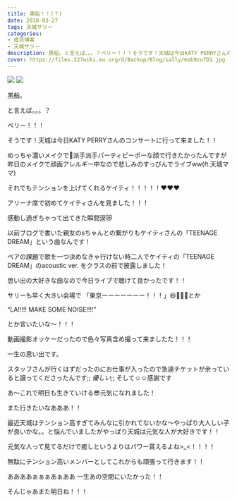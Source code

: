 ```yaml
---
title: 黒船！！(？)
date: 2018-03-27
tags: 天城サリー
categories: 
- 成员博客
- 天城サリー
description: 黒船。と言えば。。。？ペリー！！！そうです！天城は今日KATY PERRYさんのコンサートに行って来ました！！めっちゃ濃いメイクで💄派手派手パーティピーポーな顔で行きたかったんですが昨日のメイクで顔面アレル...
cover: https://files.227wiki.eu.org/d/Backup/Blog/sally/mob9zufD1.jpg 
---
```

![](https://files.227wiki.eu.org/d/Backup/Blog/sally/mob9zufD1.jpg)
![](https://files.227wiki.eu.org/d/Backup/Blog/sally/mobX1dFeK.jpg)

黒船。


と言えば。。。？


ペリー！！！


そうです！天城は今日KATY PERRYさんのコンサートに行って来ました！！



めっちゃ濃いメイクで💄派手派手パーティピーポーな顔で行きたかったんですが昨日のメイクで顔面アレルギー中なので悲しみのすっぴんでライブww(ft.天城ママ)


それでもテンションを上げてくれるケイティ！！！！！❤️❤️❤️


アリーナ席で初めてケイティさんを見ました！！！



感動し過ぎちゃって出てきた瞬間涙😿



以前ブログで書いた親友のsちゃんとの繋がりもケイティさんの「TEENAGE DREAM」という曲なんです！



ペアの課題で歌を一つ決めなきゃ行けない時二人でケイティの「TEENAGE DREAM」のacoustic ver. をクラスの前で披露しました！



思い出の大好きな曲なので今日ライブで聴けて良かったです！！



サリーも早く大きい会場で
「東京ーーーーーーー！！！」😆🎤🎤🎤とか


“LA!!!!! MAKE SOME NOISE!!!!”



とか言いたいな〜！！！



動画撮影オッケーだったので色々写真含め撮って来ましたた！！！



一生の思い出です。



スタッフさんが行くはずだったのにお仕事が入ったので急遽チケットが余っていると譲ってくださったんです;_; 優しい;_; そして☺️☺️感謝です



あ〜これで明日も生きていける😎元気になれました！



また行きたいなあああ！！



最近天城はテンション高すぎてみんなに引かれてないかな〜やっぱり大人しい子が良いかな。。と悩んでいましたがやっぱり天城は元気な人が大好きです！！



元気な人って見てるだけで癒しというよりはパワー貰えるよね>_<！！！！



無駄にテンション高いメンバーとしてこれからも頑張って行きます！！



ああああぁぁぁあぁああ 一生あの空間にいたかった！！



そんじゃあまた明日ね！！！



